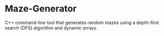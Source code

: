 # Maze-Generator
C++ command-line tool that generates random mazes using a depth-first search (DFS) algorithm and dynamic arrays.

